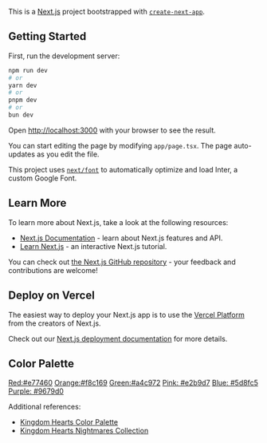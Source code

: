 This is a [Next.js](https://nextjs.org/) project bootstrapped with [`create-next-app`](https://github.com/vercel/next.js/tree/canary/packages/create-next-app).

## Getting Started

First, run the development server:

```bash
npm run dev
# or
yarn dev
# or
pnpm dev
# or
bun dev
```

Open [http://localhost:3000](http://localhost:3000) with your browser to see the result.

You can start editing the page by modifying `app/page.tsx`. The page auto-updates as you edit the file.

This project uses [`next/font`](https://nextjs.org/docs/basic-features/font-optimization) to automatically optimize and load Inter, a custom Google Font.

## Learn More

To learn more about Next.js, take a look at the following resources:

- [Next.js Documentation](https://nextjs.org/docs) - learn about Next.js features and API.
- [Learn Next.js](https://nextjs.org/learn) - an interactive Next.js tutorial.

You can check out [the Next.js GitHub repository](https://github.com/vercel/next.js/) - your feedback and contributions are welcome!

## Deploy on Vercel

The easiest way to deploy your Next.js app is to use the [Vercel Platform](https://vercel.com/new?utm_medium=default-template&filter=next.js&utm_source=create-next-app&utm_campaign=create-next-app-readme) from the creators of Next.js.

Check out our [Next.js deployment documentation](https://nextjs.org/docs/deployment) for more details.

## Color Palette
[Red:#e77460](https://www.color-hex.com/color/e77460)
[Orange:#f8c169](https://www.color-hex.com/color/f8c169)
[Green:#a4c972](https://www.color-hex.com/color/a4c972)
[Pink: #e2b9d7](https://www.color-hex.com/color/e2b9d7)
[Blue: #5d8fc5](https://www.color-hex.com/color/5d8fc5)
[Purple: #9679d0](https://www.color-hex.com/color/9679d0)

Additional references:
- [Kingdom Hearts Color Palette](https://www.color-hex.com/color-palette/73363)
- [Kingdom Hearts Nightmares Collection](https://www.color-hex.com/color-palette/73367)